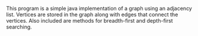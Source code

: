 This program is a simple java implementation of a graph using an adjacency list. Vertices are stored in the graph along with edges that connect the vertices. Also included are methods for breadth-first and depth-first searching.

